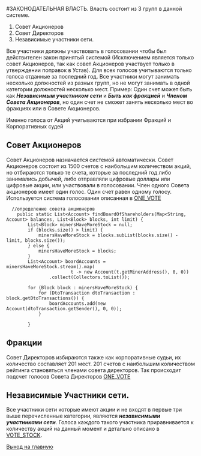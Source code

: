 #ЗАКОНОДАТЕЛЬНАЯ ВЛАСТЬ.
Власть состоит из 3 групп в данной системе.
1. Совет Акционеров
2. Совет Директоров
3. Независимые участники сети.

Все участники должны участвовать в голосовании чтобы был действителен закон принятый системой
(Исключением является только совет Акционеров, так как совет Акционеров участвует 
только в утверждении поправок в Устав).
Для всех голосов учитываются только голоса отданные за последний год.
Все участники могут занимать несколько должностей из разных групп, но не могут
занимать в одной категории должностей несколько мест.
Пример: Один счет может быть как ***Независимым участником сети*** и ***Быть как фракцией***
и ***Членом Совета Акционеров***, но один счет не сможет занять несколько мест во фракциях
или в Совете Акционеров.

Именно голоса от Акций учитываются при избрании Фракций и Корпоративных судей
## Совет Акционеров
Совет Акционеров назначается системой автоматически.
Совет Акционеров состоит из 1500 счетов с наибольшим количеством акций,
но отбираются только те счета, которые за последний год либо занимались добычей,
либо отправляли цифровые доллары или цифровые акции, или участвовали в голосовании.
Член одного Совета акционеров имеет один голос. Один счет равен одному голосу. 
Используется система голосования описанная в [ONE_VOTE](../charter/ONE_VOTE.md)

````
  //определение совета акционеров
    public static List<Account> findBoardOfShareholders(Map<String, Account> balances, List<Block> blocks, int limit) {
        List<Block> minersHaveMoreStock = null;
        if (blocks.size() > limit) {
            minersHaveMoreStock = blocks.subList(blocks.size() - limit, blocks.size());
        } else {
            minersHaveMoreStock = blocks;
        }
        List<Account> boardAccounts = minersHaveMoreStock.stream().map(
                        t -> new Account(t.getMinerAddress(), 0, 0))
                .collect(Collectors.toList());

        for (Block block : minersHaveMoreStock) {
            for (DtoTransaction dtoTransaction : block.getDtoTransactions()) {
                boardAccounts.add(new Account(dtoTransaction.getSender(), 0, 0));
            }

        }
````

## Фракции 
Совет Директоров избираются также как корпоративные судьи, их количество составляет 201 мест.
201 счетов с наибольшим количеством рейтинга становяться членами совета директоров.
Так происходит подсчет голосов Совета Директоров [ONE_VOTE](../charter/ONE_VOTE.md)

##  Независимые Участники сети.
Все участники сети которые имеют акции и не входят в первые три выше перечисленные категории,
являются ***независимыми участниками сети***. Голоса каждого такого участника приравнивается
к количеству акций на данный момент и детально описано в [VOTE_STOCK](../charter/VOTE_STOCK.md).


[Выход на главную](../documentation/documentationRus.md)


